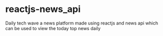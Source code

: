# reactjs-news_api
 Daily tech wave a news platform made using reactjs and news api which can be used to view the today top news daily
